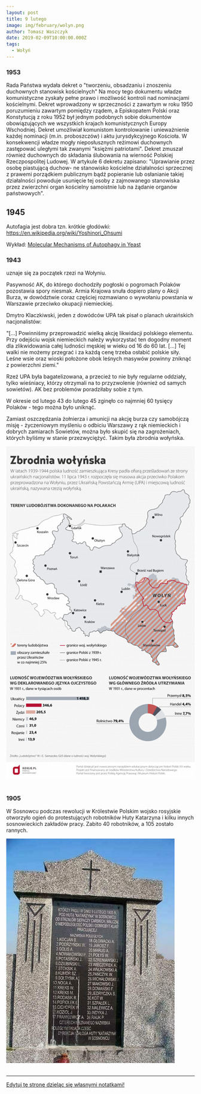 ```yaml
---
layout: post
title: 9 lutego
image: img/february/wolyn.png
author: Tomasz Waszczyk
date: 2019-02-09T10:00:00.000Z
tags:
  - Wołyń
---
```


### 1953

Rada Państwa wydała dekret o "tworzeniu, obsadzaniu i znoszeniu duchownych stanowisk kościelnych"
Na mocy tego dokumentu władze komunistyczne zyskały pełne prawo i możliwość kontroli nad nominacjami kościelnymi. Dekret wprowadzony w sprzeczności z zawartym w roku 1950 poruzumieniu zawartym pomiędzy rządem, a Episkopatem Polski oraz Konstytucją z roku 1952 był jednym podobnych sobie dokumentów obowiązujących we wszystkich krajach komunistycznych Europy Wschodniej.
Dekret umożliwiał komunistom kontrolowanie i unieważnienie każdej nominacji (m.in. proboszczów) i aktu jurysdykcyjnego Kościoła. W konsekwencji władze mogły nieposłusznych reżimowi duchownych zastępować uległymi tak zwanymi "księżmi patriotami".
Dekret zmuszał również duchownych do składania ślubowania na wierność Polskiej Rzeczpospolitej Ludowej.
W artykule 6 dekretu zapisano:
"Uprawianie przez osobę piastującą duchow-
ne stanowisko kościelne działalności sprzecznej z prawemi porządkiem publicznym bądź popieranie lub osłanianie takiej działalności powoduje usunięcie tej osoby z zajmowanego stanowiska przez zwierzchni organ kościelny samoistnie lub na żądanie organów państwowych".

## 1945

Autofagia jest dobra tzn. krótkie głodówki: <https://en.wikipedia.org/wiki/Yoshinori_Ohsumi>

Wykład: <a href="https://github.com/TomaszWaszczyk/historia.waszczyk.com/blob/master/src/content/documents/february/ohsumi-lecture.pdf" target="_blank">Molecular Mechanisms of Autophagy in Yeast</a>

### 1943

 uznaje się za początek rzezi na Wołyniu.

Pasywność AK, do którego dochodziły pogłoski o pogromach Polaków pozostawia spory niesmak. Armia Krajowa snuła dopiero plany o Akcji Burza, w dowództwie coraz częściej rozmawiano o wywołaniu powstania w Warszawie przeciwko okupacji niemieckiej.

Dmytro Klaczkiwski, jeden z dowódców UPA tak pisał o planach ukraińskich nacjonalistów:

"[...] Powinniśmy przeprowadzić wielką akcję likwidacji polskiego elementu. Przy odejściu wojsk niemieckich należy wykorzystać ten dogodny moment dla zlikwidowania całej ludności męskiej w wieku od 16 do 60 lat. [...] Tej walki nie możemy przegrać i za każdą cenę trzeba osłabić polskie siły. Leśne wsie oraz wioski położone obok leśnych masywów powinny zniknąć z powierzchni ziemi."

Rzeź UPA była bagatelizowana, a przecież to nie były regularne oddziały, tylko wieśniacy, którzy otrzymali na to przyzwolenie (również od samych sowietów). AK bez problemów poradziłaby sobie z tym.

W okresie od lutego 43 do lutego 45 zginęło co najmniej 60 tysięcy Polaków - tego można było uniknąć.

Zamiast oszczędzania żołnierza i amunicji na akcję burza czy samobójczą misję - życzeniowym myśleniu o odbiciu Warszawy z rąk niemieckich i dobrych zamiarach Sowietów, można było skupić się na zagrożeniach, których byliśmy w stanie przezwyciężyć. Takim była zbrodnia wołyńska.

<img src="./img/february/wolyn.png"/><br><br>

### 1905

W Sosnowcu podczas rewolucji w Królestwie Polskim wojsko rosyjskie otworzyło ogień do protestujących robotników Huty Katarzyna i kilku innych sosnowieckich zakładów pracy. Zabito 40 robotników, a 105 zostało rannych.

<img src="./img/february/sosnowiec.jpg"/><br><br>

---

<a href="https://github.com/TomaszWaszczyk/historia.waszczyk.com/edit/master/src/content/february-9.md" target="_blank">Edytuj tę stronę dzieląc się własnymi notatkami!</a>
